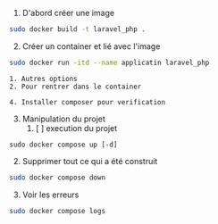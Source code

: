 1. D'abord créer une image

```bash
sudo docker build -t laravel_php .
```

2. Créer un container et lié avec l'image

```bash
sudo docker run -itd --name applicatin laravel_php

```

	1. Autres options 
	2. Pour rentrer dans le container

	4. Installer composer pour verification
3. Manipulation du projet
   1. [ ]  execution du projet

```
sudo docker compose up [-d]
```
2. Supprimer tout ce qui a été construit
```bash
sudo docker compose down
```
3. Voir les erreurs
```bash
sudo docker compose logs
```
